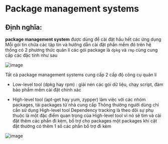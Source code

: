 # Package management systems
## Định nghĩa: 
**package management system** được dùng để cài đặt hầu hết các ứng dụng
Mỗi gói tin chứa các tập tin và hướng dẫn cài đặt phần mềm đó trên hệ thống có 2 phương thức quản lí các gói package là `dpkg` và `rmp` cùng cung cấp các đặc tính như sau

![image](https://user-images.githubusercontent.com/45547213/50431690-4a6f4680-08ff-11e9-8bd5-ab7c9ad07815.png)

Tất cả package management systems cung cấp 2 cấp độ công cụ quản lí

- Low-level tool (dpkg hay rpm) : giải nén các gói dữ liệu, chạy script, đảm bảo phầm mềm cài đặt chính xác

- High-level tool (apt-get hay yum, zypper) làm việc với các nhóm packages, tải packages từ nhà cung cấp Thông thường người dùng chỉ cần sử dụng High-level tool Dependency tracking là theo dõi sự phụ thuộc là một đặc điểm quan trọng của High-level tool vì nó sẽ tìm và cài đặt thêm các phần đi kèm, bổ trợ cho packages một packages khi cặt đặt thường có thêm 1 số các phần bổ trợ đi kèm

![image](https://user-images.githubusercontent.com/45547213/50431722-7d193f00-08ff-11e9-8250-111a54c6e241.png)
